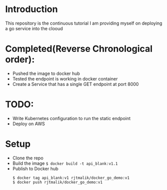 # Introduction
This repository is the continuous tutorial I am providing myself on deploying a go service into the clooud

# Completed(Reverse Chronological order):
* Pushed the image to docker hub 
* Tested the endpoint is working in docker container
* Create a Service that has a single GET endpoint at port 8000

# TODO:
* Write Kubernetes configuration to run the static endpoint
* Deploy on AWS


# Setup
* Clone the repo
* Build the image
```$ docker build -t api_blank:v1.1```
* Publish to Docker hub
   ```
   $ docker tag api_blank:v1 rjtmalik/docker_go_demo:v1
   $ docker push rjtmalik/docker_go_demo:v1
   ```
   
